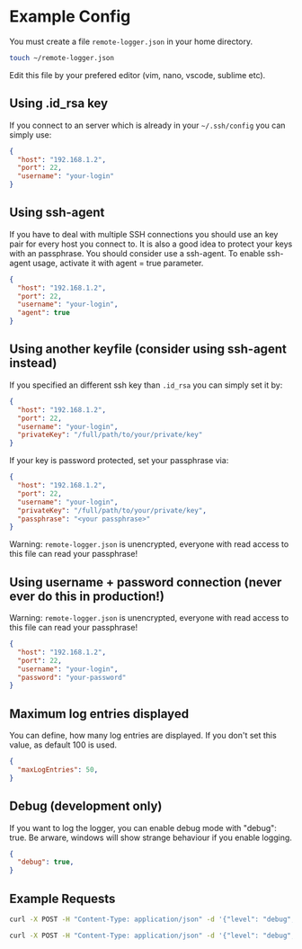 # Example Config

You must create a file  `remote-logger.json` in your home directory.

```bash
touch ~/remote-logger.json
```

Edit this file by your prefered editor (vim, nano, vscode, sublime etc).

## Using .id_rsa key

If you connect to an server which is already in your `~/.ssh/config` you can simply use:

```json
{
  "host": "192.168.1.2",
  "port": 22,
  "username": "your-login"
}
```

## Using ssh-agent

If you have to deal with multiple SSH connections you should use an key pair for every host you connect to. It is also a good idea to protect your keys with an passphrase. You should consider use a ssh-agent. To enable ssh-agent usage, activate it with agent = true parameter.

```json
{
  "host": "192.168.1.2",
  "port": 22,
  "username": "your-login",
  "agent": true
}
```

## Using another keyfile (consider using ssh-agent instead)

If you specified an different ssh key than `.id_rsa` you can simply set it by:

```json
{
  "host": "192.168.1.2",
  "port": 22,
  "username": "your-login",
  "privateKey": "/full/path/to/your/private/key"
}
```

If your key is password protected, set your passphrase via:

```json
{
  "host": "192.168.1.2",
  "port": 22,
  "username": "your-login",
  "privateKey": "/full/path/to/your/private/key",
  "passphrase": "<your passphrase>"
}
```

Warning: `remote-logger.json` is unencrypted, everyone with read access to this file can read your passphrase!

## Using username + password connection (never ever do this in production!)

Warning: `remote-logger.json` is unencrypted, everyone with read access to this file can read your passphrase!

```json
{
  "host": "192.168.1.2",
  "port": 22,
  "username": "your-login",
  "password": "your-password"
}
```

## Maximum log entries displayed

You can define, how many log entries are displayed. If you don't set this value, as default 100 is used.

```json
{
  "maxLogEntries": 50,
}
```

## Debug (development only)

If you want to log the logger, you can enable debug mode with "debug": true. Be arware, windows will show strange behaviour if you enable logging.

```json
{
  "debug": true,
}
```

## Example Requests

```bash
curl -X POST -H "Content-Type: application/json" -d '{"level": "debug", "message": "Hello Debug", "type": "text", "context": {"email": "hello@foobar.ninja"}}' http://localhost:29980

curl -X POST -H "Content-Type: application/json" -d '{"level": "debug", "message": "Debug SQL", "type": "sql", "statement": "select * from foo where bar > 42;", "context": {}}' http://localhost:29980

```
